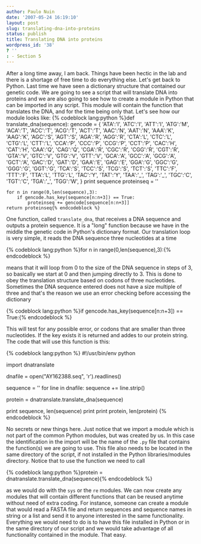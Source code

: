 ```yaml
---
author: Paulo Nuin
date: '2007-05-24 16:19:10'
layout: post
slug: translating-dna-into-proteins
status: publish
title: Translating DNA into proteins
wordpress_id: '38'
? ''
: - Section 5
---
```


After a long time away, I am back. Things have been hectic in the lab
and there is a shortage of free time to do everything else. Let's get
back to Python. Last time we have seen a dictionary structure that
contained our genetic code. We are going to see a script that will
translate DNA into proteins and we are also going to see how to create a
module in Python that can be imported in any script. This module will
contain the function that translates the DNA, and for the time being
only that. Let's see how our module looks like: 
{% codeblock lang:python %}def translate_dna(sequence): 
    gencode = { 'ATA':'I',
    'ATC':'I', 'ATT':'I', 'ATG':'M', 'ACA':'T', 'ACC':'T', 'ACG':'T',
    'ACT':'T', 'AAC':'N', 'AAT':'N', 'AAA':'K', 'AAG':'K', 'AGC':'S',
    'AGT':'S', 'AGA':'R', 'AGG':'R', 'CTA':'L', 'CTC':'L', 'CTG':'L', 
    'CTT':'L', 'CCA':'P', 'CCC':'P', 'CCG':'P', 'CCT':'P', 'CAC':'H', 
    'CAT':'H', 'CAA':'Q', 'CAG':'Q', 'CGA':'R', 'CGC':'R', 'CGG':'R', 
    'CGT':'R', 'GTA':'V', 'GTC':'V', 'GTG':'V', 'GTT':'V', 'GCA':'A', 
    'GCC':'A', 'GCG':'A', 'GCT':'A', 'GAC':'D', 'GAT':'D', 'GAA':'E', 
    'GAG':'E', 'GGA':'G', 'GGC':'G', 'GGG':'G', 'GGT':'G', 'TCA':'S', 
    'TCC':'S', 'TCG':'S', 'TCT':'S', 'TTC':'F', 'TTT':'F', 'TTA':'L', 
    'TTG':'L', 'TAC':'Y', 'TAT':'Y', 'TAA':'\_', 'TAG':'\_', 'TGC':'C', 
    'TGT':'C', 'TGA':'_', 'TGG':'W', } 
    print sequence 
    proteinseq = '' 

    for n in range(0,len(sequence),3): 
        if gencode.has_key(sequence[n:n+3]) == True: 
            proteinseq += gencode[sequence[n:n+3]] 
    return proteinseq{% endcodeblock %} 


One function, called `translate_dna`, that
receives a DNA sequence and outputs a protein sequence. It is a "long"
function because we have in the middle the genetic code in Python's
dictionary format. Our translation loop is very simple, it reads the DNA
sequence three nucleotides at a time 

{% codeblock lang:python %}for n in range(0,len(sequence),3):{% endcodeblock %} 

means that it will loop from 0
to the size of the DNA sequence in steps of 3, so basically we start at
0 and then jumping directly to 3. This is done to obey the translation
structure based on codons of three nucleotides. Sometimes the DNA
sequence entered does not have a size multiple of three and that's the
reason we use an error checking before accessing the dictionary

{% codeblock lang:python %}if gencode.has_key(sequence[n:n+3]) == True:{% endcodeblock %}

This will test for any possible error, or codons that
are smaller than three nucleotides. If the key exists it is returned and
addes to our protein string. The code that will use this function is
this: 

{% codeblock lang:python %}
#!/usr/bin/env python
 
import dnatranslate
 
dnafile = open("AY162388.seq", 'r').readlines()
 
sequence = ''
for line in dnafile:
    sequence += line.strip()
 
protein = dnatranslate.translate_dna(sequence)
 
print sequence, len(sequence)
print
print protein, len(protein)
{% endcodeblock %}

No secrets or new things here. Just notice that we import a module which is not part of the
common Python modules, but was created by us. In this case the
identification in the import will be the name of the `.py` file that
contains the function(s) we are going to use. This file also needs to be
located in the same directory of the script, if not installed in the
Python libraries/modules directory. Notice that to use the function we
need to call 

{% codeblock lang:python %}protein = dnatranslate.translate_dna(sequence){% endcodeblock %} 

as we would do with
the `sys` or the `re` modules. We can now create any modules that will
contain different functions that can be reused anytime without need of
extra coding. For instance, someone can create a module that would read
a FASTA file and return sequences and sequence names in string or a list
and send it to anyone interested in the same functionality. Everything
we would need to do is to have this file installed in Python or in the
same directory of our script and we would take advantage of all
functionality contained in the module. That easy.
    